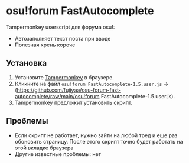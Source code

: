 # osu!forum FastAutocomplete

Tampermonkey userscript для форума osu!:

- Автозаполняет текст поста при вводе
- Полезная хрень короче

## Установка

1. Установите [Tampermonkey](https://www.tampermonkey.net/) в браузере.
2. Кликните на файл `osu!forum FastAutocomplete-1.5.user.js` → (https://github.com/fujiyaa/osu-forum-fast-autocomplete/raw/main/osu!forum FastAutocomplete-1.5.user.js).
3. Tampermonkey предложит установить скрипт.

## Проблемы

- Если скрипт не работает, нужно зайти на любой тред и еще раз обоновить страницу. После этого скрипт точно будет работать на этой вкладке браузера
- Другие известные проблемы: нет
